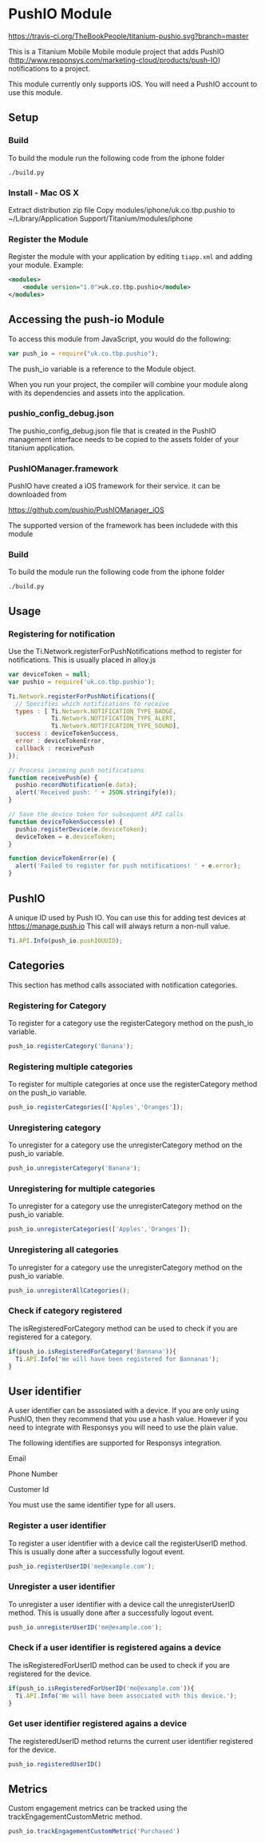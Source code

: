 # PushIO Module

https://travis-ci.org/TheBookPeople/titanium-pushio.svg?branch=master

This is a Titanium Mobile Mobile module project that adds PushIO
(http://www.responsys.com/marketing-cloud/products/push-IO) notifications to a project. 

This module currently only supports iOS. You will need a PushIO account to use this module.

## Setup

### Build

To build the module run the following code from the iphone folder

```shell
./build.py
```

### Install - Mac OS X

Extract distribution zip file
Copy modules/iphone/uk.co.tbp.pushio to ~/Library/Application Support/Titanium/modules/iphone

### Register the Module

Register the module with your application by editing `tiapp.xml` and adding your module.
Example:

```xml
<modules>
	<module version="1.0">uk.co.tbp.pushio</module>
</modules>
```

## Accessing the push-io Module

To access this module from JavaScript, you would do the following:

```javascript
var push_io = require("uk.co.tbp.pushio");
```

The push_io variable is a reference to the Module object.



When you run your project, the compiler will combine your module along with its dependencies and assets into the application.

### pushio_config_debug.json

The  pushio_config_debug.json file that is created in the PushIO management interface needs to be copied to
the assets folder of your titanium application.

### PushIOManager.framework

PushIO have created a iOS framework for their service. it can be downloaded from 

https://github.com/pushio/PushIOManager_iOS

The supported version of the framework has been includede with this module


### Build

To build the module run the following code from the iphone folder

```
./build.py
```

## Usage


### Registering for notification

Use the Ti.Network.registerForPushNotifications method to register for notifications. This is usually placed in alloy.js

```javascript
var deviceToken = null;
var pushio = require('uk.co.tbp.pushio');

Ti.Network.registerForPushNotifications({
  // Specifies which notifications to receive
  types : [ Ti.Network.NOTIFICATION_TYPE_BADGE, 
            Ti.Network.NOTIFICATION_TYPE_ALERT, 
            Ti.Network.NOTIFICATION_TYPE_SOUND],
  success : deviceTokenSuccess,
  error : deviceTokenError,
  callback : receivePush
});

// Process incoming push notifications
function receivePush(e) {
  pushio.recordNotification(e.data);
  alert('Received push: ' + JSON.stringify(e));
}

// Save the device token for subsequent API calls
function deviceTokenSuccess(e) {
  pushio.registerDevice(e.deviceToken);
  deviceToken = e.deviceToken;
}

function deviceTokenError(e) {
  alert('Failed to register for push notifications! ' + e.error);
}
```  

## PushIO

A unique ID used by Push IO. You can use this for adding test devices at https://manage.push.io This call will always return a non-null value.

```javascript
Ti.API.Info(push_io.pushIOUUID); 
``` 

## Categories

This section has method calls associated with notification categories.

### Registering for Category

To register for a category use the registerCategory method on the push_io variable.

```javascript
push_io.registerCategory('Banana'); 
``` 

### Registering multiple categories

To register for multiple categories at once use the registerCategory method on the push_io variable.

```javascript
push_io.registerCategories(['Apples','Oranges']);
``` 
### Unregistering category

To unregister for a category use the unregisterCategory method on the push_io variable.

```javascript
push_io.unregisterCategory('Banana'); 
``` 

### Unregistering for multiple categories

To unregister for a category use the unregisterCategory method on the push_io variable.

```javascript
push_io.unregisterCategories(['Apples','Oranges']); 
``` 
### Unregistering all categories

To unregister for a category use the unregisterCategory method on the push_io variable.

```javascript
push_io.unregisterAllCategories(); 
``` 

### Check if category registered

The isRegisteredForCategory method can be used to check if you are registered for a category.

```javascript
if(push_io.isRegisteredForCategory('Bannana')){
  Ti.API.Info('We will have been registered for Bannanas');
}
``` 

## User identifier

A user identifier can be assosiated with a device. If you are only using PushIO, then they recommend that you use a hash value. However
if you need to integrate with Responsys you will need to use the plain value.  

The following identifies are supported for Responsys integration.

Email

Phone Number

Customer Id 

You must use the same identifier type for all users. 

### Register a user identifier

To register a user identifier with a device call the registerUserID method. This is usually done after a successfully
logout event.  

```javascript
push_io.registerUserID('me@example.com'); 
``` 
### Unregister a user identifier

To unregister a user identifier with a device call the unregisterUserID method. This is usually done after a successfully
logout event.

```javascript
push_io.unregisterUserID('me@example.com'); 
``` 

### Check if a user identifier is registered agains a device

The isRegisteredForUserID method can be used to check if you are registered for the device.

```javascript
if(push_io.isRegisteredForUserID('me@example.com')){
  Ti.API.Info('We will have been associated with this device.');
}
``` 

### Get user identifier registered agains a device

The registeredUserID method returns the current user identifier registered for the device.

```javascript
push_io.registeredUserID()
``` 


## Metrics

Custom engagement metrics can be tracked using the trackEngagementCustomMetric method.  

```javascript
push_io.trackEngagementCustomMetric('Purchased')
``` 

